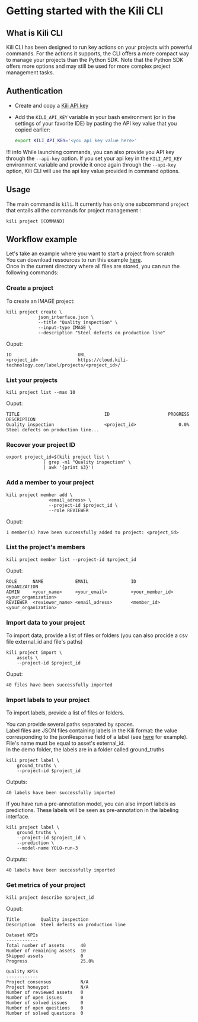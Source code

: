 # Getting started with the Kili CLI

## What is Kili CLI

Kili CLI has been designed to run key actions on your projects with powerful commands.
For the actions it supports, the CLI offers a more compact way to manage your projects than the Python SDK. Note that the Python SDK offers more options and may still be used for more complex project management tasks.

## Authentication

- Create and copy a [Kili API key](https://docs.kili-technology.com/docs/creating-an-api-key)
- Add the `KILI_API_KEY` variable in your bash environment (or in the settings of your favorite IDE) by pasting the API key value that you copied earlier:

  ```bash
  export KILI_API_KEY='<you api key value here>'
  ```

!!! info
While launching commands, you can also provide you API key through the `--api-key` option. If you set your api key in the `KILI_API_KEY` environment variable and provide it once again through the `--api-key` option, Kili CLI will use the api key value provided in command options.

## Usage

The main command is `kili`. It currently has only one subcommand `project` that entails all the commands for project management :

```
kili project [COMMAND]
```

## Workflow example

Let's take an example where you want to start a project from scratch <br>
You can download ressources to run this example [here](https://storage.googleapis.com/kili-machine-learning-web/cli/CLI_Demo_Ressources.zip).<br>
Once in the current directory where all files are stored, you can run the following commands:

### Create a project

To create an IMAGE project:

```
kili project create \
            json_interface.json \
            --title "Quality inspection" \
            --input-type IMAGE \
            --description "Steel defects on production line"
```

Ouput:

```
ID                         URL
<project_id>               https://cloud.kili-technology.com/label/projects/<project_id>/
```

### List your projects

```
kili project list --max 10
```

Ouput:

```
TITLE                                ID                      PROGRESS  DESCRIPTION
Quality inspection                   <project_id>                0.0%  Steel defects on production line...
```

### Recover your project ID

```
export project_id=$(kili project list \
              | grep -m1 "Quality inspection" \
              | awk '{print $3}')
```

### Add a member to your project

```
kili project member add \
                <email_adress> \
                --project-id $project_id \
                --role REVIEWER
```

Ouput:

```
1 member(s) have been successfully added to project: <project_id>
```

### List the project's members

```
kili project member list --project-id $project_id
```

Ouput:

```
ROLE      NAME            EMAIL                ID                         ORGANIZATION
ADMIN     <your_name>     <your_email>         <your_member_id>           <your_organization>
REVIEWER  <reviewer_name> <email_adress>       <member_id>                <your_organization>
```

### Import data to your project

To import data, provide a list of files or folders (you can also procide a csv file external_id and file's paths)

```
kili project import \
    assets \
    --project-id $project_id
```

Ouput:

```
40 files have been successfully imported
```

### Import labels to your project

To import labels, provide a list of files or folders.

You can provide several paths separated by spaces.<br>
Label files are JSON files containing labels in the Kili format: the value corresponding to the
jsonResponse field of a label
(see [here](https://docs.kili-technology.com/reference/export-classification) for example). <br>
File's name must be equal to asset's external_id.<br>
In the demo folder, the labels are in a folder called ground_truths

```
kili project label \
    ground_truths \
    --project-id $project_id
```

Outputs:

```
40 labels have been successfully imported
```

If you have run a pre-annotation model, you can also import labels as predictions.
These labels will be seen as pre-annotation in the labeling interface.

```
kili project label \
    ground_truths \
    --project-id $project_id \
    --prediction \
    --model-name YOLO-run-3
```

Outputs:

```
40 labels have been successfully imported
```

### Get metrics of your project

```
kili project describe $project_id
```

Ouput:

```
Title        Quality inspection
Description  Steel defects on production line

Dataset KPIs
------------
Total number of assets      40
Number of remaining assets  10
Skipped assets              0
Progress                    25.0%

Quality KPIs
------------
Project consensus           N/A
Project honeypot            N/A
Number of reviewed assets   0
Number of open issues       0
Number of solved issues     0
Number of open questions    0
Number of solved questions  0
```
